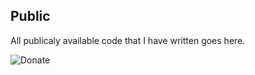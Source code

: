 ## Public
All publicaly available code that I have written goes here.

![Donate](https://img.shields.io/static/v1.svg?link=https://www.paypal.com/cgi-bin/webscr?cmd=_s-xclick&hosted_button_id=YUV3GZF22HZQC&label=Donate&color=informational&message=PayPal&source=url)
